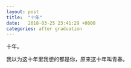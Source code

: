```yaml
---
layout: post
title:  "十年"
date:   2018-03-25 23:41:29 +0800
categories: after graduation
---
```


十年。

我以为这十年里我想的都是你，原来这十年叫青春。
